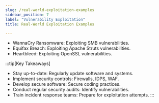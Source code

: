 ```yaml
---
slug: /real-world-exploitation-examples
sidebar_position: 7
label: "Vulnerability Exploitation"
title: Real-World Exploitation Examples

---
```



- WannaCry Ransomware: Exploiting SMB vulnerabilities.
- Equifax Breach: Exploiting Apache Struts vulnerabilities.
- Heartbleed: Exploiting OpenSSL vulnerabilities.

:::tip[Key Takeaways]
- Stay up-to-date: Regularly update software and systems.
- Implement security controls: Firewalls, IDPS, WAF.
- Develop secure software: Secure coding practices.
- Conduct regular security audits: Identify vulnerabilities.
- Train incident response teams: Prepare for exploitation attempts.
:::
